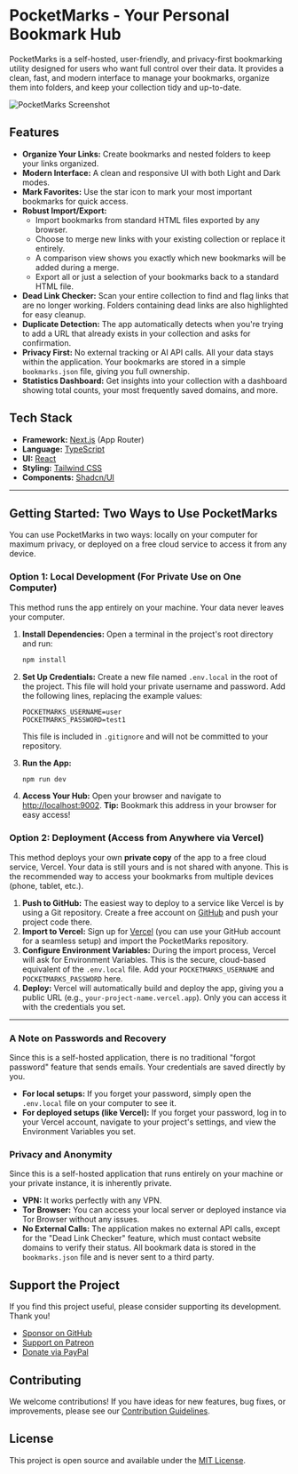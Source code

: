 # PocketMarks - Your Personal Bookmark Hub

PocketMarks is a self-hosted, user-friendly, and privacy-first bookmarking utility designed for users who want full control over their data. It provides a clean, fast, and modern interface to manage your bookmarks, organize them into folders, and keep your collection tidy and up-to-date.

<img src="https://placehold.co/800x400.png" data-ai-hint="app screenshot" alt="PocketMarks Screenshot" />

## Features

- **Organize Your Links:** Create bookmarks and nested folders to keep your links organized.
- **Modern Interface:** A clean and responsive UI with both Light and Dark modes.
- **Mark Favorites:** Use the star icon to mark your most important bookmarks for quick access.
- **Robust Import/Export:**
  - Import bookmarks from standard HTML files exported by any browser.
  - Choose to merge new links with your existing collection or replace it entirely.
  - A comparison view shows you exactly which new bookmarks will be added during a merge.
  - Export all or just a selection of your bookmarks back to a standard HTML file.
- **Dead Link Checker:** Scan your entire collection to find and flag links that are no longer working. Folders containing dead links are also highlighted for easy cleanup.
- **Duplicate Detection:** The app automatically detects when you're trying to add a URL that already exists in your collection and asks for confirmation.
- **Privacy First:** No external tracking or AI API calls. All your data stays within the application. Your bookmarks are stored in a simple `bookmarks.json` file, giving you full ownership.
- **Statistics Dashboard:** Get insights into your collection with a dashboard showing total counts, your most frequently saved domains, and more.

## Tech Stack

- **Framework:** [Next.js](https://nextjs.org/) (App Router)
- **Language:** [TypeScript](https://www.typescriptlang.org/)
- **UI:** [React](https://reactjs.org/)
- **Styling:** [Tailwind CSS](https://tailwindcss.com/)
- **Components:** [Shadcn/UI](https://ui.shadcn.com/)

---

## Getting Started: Two Ways to Use PocketMarks

You can use PocketMarks in two ways: locally on your computer for maximum privacy, or deployed on a free cloud service to access it from any device.

### Option 1: Local Development (For Private Use on One Computer)

This method runs the app entirely on your machine. Your data never leaves your computer.

1.  **Install Dependencies:** Open a terminal in the project's root directory and run:
    ```bash
    npm install
    ```

2.  **Set Up Credentials:** Create a new file named `.env.local` in the root of the project. This file will hold your private username and password. Add the following lines, replacing the example values:
    ```
    POCKETMARKS_USERNAME=user
    POCKETMARKS_PASSWORD=test1
    ```
    This file is included in `.gitignore` and will not be committed to your repository.

3.  **Run the App:**
    ```bash
    npm run dev
    ```

4.  **Access Your Hub:** Open your browser and navigate to [http://localhost:9002](http://localhost:9002).
    **Tip:** Bookmark this address in your browser for easy access!

### Option 2: Deployment (Access from Anywhere via Vercel)

This method deploys your own **private copy** of the app to a free cloud service, Vercel. Your data is still yours and is not shared with anyone. This is the recommended way to access your bookmarks from multiple devices (phone, tablet, etc.).

1.  **Push to GitHub:** The easiest way to deploy to a service like Vercel is by using a Git repository. Create a free account on [GitHub](https://github.com) and push your project code there.
2.  **Import to Vercel:** Sign up for [Vercel](https://vercel.com/) (you can use your GitHub account for a seamless setup) and import the PocketMarks repository.
3.  **Configure Environment Variables:** During the import process, Vercel will ask for Environment Variables. This is the secure, cloud-based equivalent of the `.env.local` file. Add your `POCKETMARKS_USERNAME` and `POCKETMARKS_PASSWORD` here.
4.  **Deploy:** Vercel will automatically build and deploy the app, giving you a public URL (e.g., `your-project-name.vercel.app`). Only you can access it with the credentials you set.

---

### A Note on Passwords and Recovery

Since this is a self-hosted application, there is no traditional "forgot password" feature that sends emails. Your credentials are saved directly by you.

-   **For local setups:** If you forget your password, simply open the `.env.local` file on your computer to see it.
-   **For deployed setups (like Vercel):** If you forget your password, log in to your Vercel account, navigate to your project's settings, and view the Environment Variables you set.

### Privacy and Anonymity

Since this is a self-hosted application that runs entirely on your machine or your private instance, it is inherently private.
- **VPN:** It works perfectly with any VPN.
- **Tor Browser:** You can access your local server or deployed instance via Tor Browser without any issues.
- **No External Calls:** The application makes no external API calls, except for the "Dead Link Checker" feature, which must contact website domains to verify their status. All bookmark data is stored in the `bookmarks.json` file and is never sent to a third party.

## Support the Project

If you find this project useful, please consider supporting its development. Thank you!

- [Sponsor on GitHub](https://github.com/sponsors/YOUR_USERNAME)
- [Support on Patreon](https://patreon.com/YOUR_USERNAME)
- [Donate via PayPal](https://paypal.me/YOUR_USERNAME)

## Contributing

We welcome contributions! If you have ideas for new features, bug fixes, or improvements, please see our [Contribution Guidelines](CONTRIBUTING.md).

## License

This project is open source and available under the [MIT License](LICENSE).
